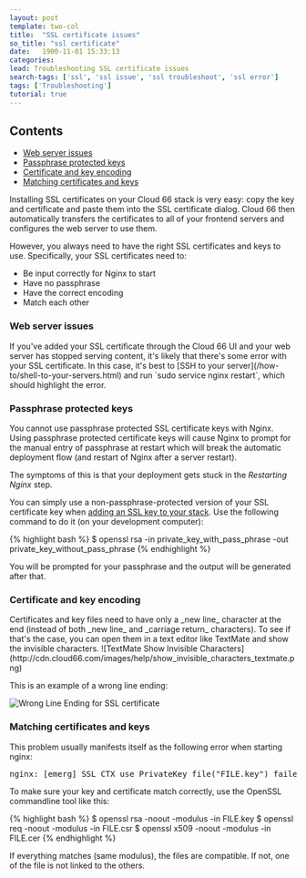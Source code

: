 ```yaml
---
layout: post
template: two-col
title:  "SSL certificate issues"
so_title: "ssl certificate"
date:   1900-11-01 15:33:13
categories: 
lead: Troubleshooting SSL certificate issues
search-tags: ['ssl', 'ssl issue', 'ssl troubleshoot', 'ssl error']
tags: ['Troubleshooting']
tutorial: true
---
```


<h2>Contents</h2>
<ul class="page-toc">
	<li>
		<a href="#webserver">Web server issues</a>
	</li>
	<li>
		<a href="#pass">Passphrase protected keys</a>
	</li>
	<li>
		<a href="#encoding">Certificate and key encoding</a>
	</li>
	<li>
		<a href="#match">Matching certificates and keys</a>
	</li>
</ul>

Installing SSL certificates on your Cloud 66 stack is very easy: copy the key and certificate and paste them into the SSL certificate dialog. Cloud 66 then automatically transfers the certificates to all of your frontend servers and configures the web server to use them.

However, you always need to have the right SSL certificates and keys to use. Specifically, your SSL certificates need to:

- Be input correctly for Nginx to start
- Have no passphrase
- Have the correct encoding
- Match each other

<h3 id="webserver">Web server issues</h3>
If you've added your SSL certificate through the Cloud 66 UI and your web server has stopped serving content, it's likely that there's some error with your SSL certificate. In this case, it's best to [SSH to your server](/how-to/shell-to-your-servers.html) and run `sudo service nginx restart`, which should highlight the error.

<h3 id="pass">Passphrase protected keys</h3>
You cannot use passphrase protected SSL certificate keys with Nginx. Using passphrase protected certificate keys will cause Nginx to prompt for the manual entry of passphrase at restart which will break the automatic deployment flow (and restart of Nginx after a server restart).

The symptoms of this is that your deployment gets stuck in the _Restarting Nginx_ step.

You can simply use a non-passphrase-protected version of your SSL certificate key when [adding an SSL key to your stack](/how-to/ssl-certificate.html). Use the following command to do it (on your development computer):

{% highlight bash %}
$ openssl rsa -in private_key_with_pass_phrase -out private_key_without_pass_phrase
{% endhighlight %}

You will be prompted for your passphrase and the output will be generated after that.

<h3 id="encoding">Certificate and key encoding</h3>
Certificates and key files need to have only a _new line_ character at the end (instead of both _new line_ and _carriage return_ characters). To see if that's the case, you can open them in a text editor like TextMate and show the invisible characters.
![TextMate Show Invisible Characters](http://cdn.cloud66.com/images/help/show_invisible_characters_textmate.png)

This is an example of a wrong line ending:

![Wrong Line Ending for SSL certificate](http://cdn.cloud66.com/images/help/wrong_encoding_of_ssl_certificate.png)

<h3 id="match">Matching certificates and keys</h3>
This problem usually manifests itself as the following error when starting nginx:

<pre>
nginx: [emerg] SSL_CTX_use_PrivateKey_file("FILE.key") failed (SSL: error:0B080074:x509 certificate routines:X509_check_private_key:key values mismatch
</pre>

To make sure your key and certificate match correctly, use the OpenSSL commandline tool like this:

{% highlight bash %}
$ openssl rsa -noout -modulus -in FILE.key
$ openssl req -noout -modulus -in FILE.csr
$ openssl x509 -noout -modulus -in FILE.cer
{% endhighlight %}

If everything matches (same modulus), the files are compatible. If not, one of the file is not linked to the others.

